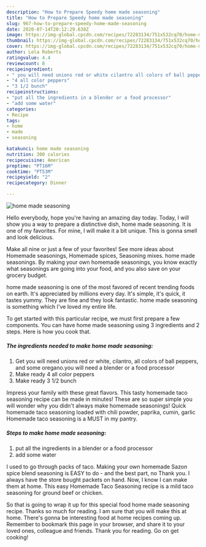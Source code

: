 ```yaml
---
description: "How to Prepare Speedy home made seasoning"
title: "How to Prepare Speedy home made seasoning"
slug: 967-how-to-prepare-speedy-home-made-seasoning
date: 2020-07-14T20:12:29.638Z
image: https://img-global.cpcdn.com/recipes/72283134/751x532cq70/home-made-seasoning-recipe-main-photo.jpg
thumbnail: https://img-global.cpcdn.com/recipes/72283134/751x532cq70/home-made-seasoning-recipe-main-photo.jpg
cover: https://img-global.cpcdn.com/recipes/72283134/751x532cq70/home-made-seasoning-recipe-main-photo.jpg
author: Lela Roberts
ratingvalue: 4.4
reviewcount: 8
recipeingredient:
- " you will need unions red or white cilantro all colors of ball peppers and some oreganoyou will need a blender or a food processor"
- "4 all color peppers"
- "3 1/2 bunch"
recipeinstructions:
- "put all the ingredients in a blender or a food processor"
- "add some water"
categories:
- Recipe
tags:
- home
- made
- seasoning

katakunci: home made seasoning 
nutrition: 300 calories
recipecuisine: American
preptime: "PT16M"
cooktime: "PT53M"
recipeyield: "2"
recipecategory: Dinner

---
```



![home made seasoning](https://img-global.cpcdn.com/recipes/72283134/751x532cq70/home-made-seasoning-recipe-main-photo.jpg)

Hello everybody, hope you're having an amazing day today. Today, I will show you a way to prepare a distinctive dish, home made seasoning. It is one of my favorites. For mine, I will make it a bit unique. This is gonna smell and look delicious.

Make all nine or just a few of your favorites! See more ideas about Homemade seasonings, Homemade spices, Seasoning mixes. home made seasonings. By making your own homemade seasonings, you know exactly what seasonings are going into your food, and you also save on your grocery budget.

home made seasoning is one of the most favored of recent trending foods on earth. It's appreciated by millions every day. It's simple, it's quick, it tastes yummy. They are fine and they look fantastic. home made seasoning is something which I've loved my entire life.


To get started with this particular recipe, we must first prepare a few components. You can have home made seasoning using 3 ingredients and 2 steps. Here is how you cook that.

<!--inarticleads1-->

##### The ingredients needed to make home made seasoning:

1. Get  you will need unions red or white, cilantro, all colors of ball peppers, and some oregano.you will need a blender or a food processor
1. Make ready 4 all color peppers
1. Make ready 3 1/2 bunch


Impress your family with these great flavors. This tasty homemade taco seasoning recipe can be made in minutes! These are so super simple you will wonder why you didn&#39;t always make homemade seasonings! Quick homemade taco seasoning loaded with chili powder, paprika, cumin, garlic Homemade taco seasoning is a MUST in my pantry. 

<!--inarticleads2-->

##### Steps to make home made seasoning:

1. put all the ingredients in a blender or a food processor
1. add some water


I used to go through packs of taco. Making your own homemade Sazon spice blend seasoning is EASY to do - and the best part, no Thank you. I always have the store bought packets on hand. Now, I know I can make them at home. This easy Homemade Taco Seasoning recipe is a mild taco seasoning for ground beef or chicken. 

So that is going to wrap it up for this special food home made seasoning recipe. Thanks so much for reading. I am sure that you will make this at home. There's gonna be interesting food at home recipes coming up. Remember to bookmark this page in your browser, and share it to your loved ones, colleague and friends. Thank you for reading. Go on get cooking!
